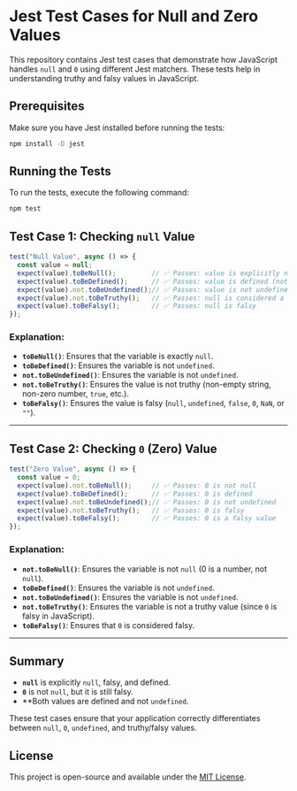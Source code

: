 # Jest Test Cases for Null and Zero Values

This repository contains Jest test cases that demonstrate how JavaScript handles `null` and `0` using different Jest matchers. These tests help in understanding truthy and falsy values in JavaScript.

## Prerequisites
Make sure you have Jest installed before running the tests:

```sh
npm install -D jest
```

## Running the Tests
To run the tests, execute the following command:

```sh
npm test
```

## Test Case 1: Checking `null` Value

```javascript
test("Null Value", async () => {
  const value = null;
  expect(value).toBeNull();         // ✅ Passes: value is explicitly null
  expect(value).toBeDefined();      // ✅ Passes: value is defined (not undefined)
  expect(value).not.toBeUndefined();// ✅ Passes: value is not undefined
  expect(value).not.toBeTruthy();   // ✅ Passes: null is considered a falsy value
  expect(value).toBeFalsy();        // ✅ Passes: null is falsy
});
```

### Explanation:
- **`toBeNull()`**: Ensures that the variable is exactly `null`.
- **`toBeDefined()`**: Ensures the variable is not `undefined`.
- **`not.toBeUndefined()`**: Ensures the variable is not `undefined`.
- **`not.toBeTruthy()`**: Ensures the value is not truthy (non-empty string, non-zero number, `true`, etc.).
- **`toBeFalsy()`**: Ensures the value is falsy (`null`, `undefined`, `false`, `0`, `NaN`, or `""`).

---

## Test Case 2: Checking `0` (Zero) Value

```javascript
test("Zero Value", async () => {
  const value = 0;
  expect(value).not.toBeNull();     // ✅ Passes: 0 is not null
  expect(value).toBeDefined();      // ✅ Passes: 0 is defined
  expect(value).not.toBeUndefined();// ✅ Passes: 0 is not undefined
  expect(value).not.toBeTruthy();   // ✅ Passes: 0 is falsy
  expect(value).toBeFalsy();        // ✅ Passes: 0 is a falsy value
});
```

### Explanation:
- **`not.toBeNull()`**: Ensures the variable is not `null` (0 is a number, not `null`).
- **`toBeDefined()`**: Ensures the variable is not `undefined`.
- **`not.toBeUndefined()`**: Ensures the variable is not `undefined`.
- **`not.toBeTruthy()`**: Ensures the variable is not a truthy value (since `0` is falsy in JavaScript).
- **`toBeFalsy()`**: Ensures that `0` is considered falsy.

---

## Summary
- **`null`** is explicitly `null`, falsy, and defined.
- **`0`** is not `null`, but it is still falsy.
- **Both values are defined and not `undefined`.

These test cases ensure that your application correctly differentiates between `null`, `0`, `undefined`, and truthy/falsy values.

## License
This project is open-source and available under the [MIT License](LICENSE).

